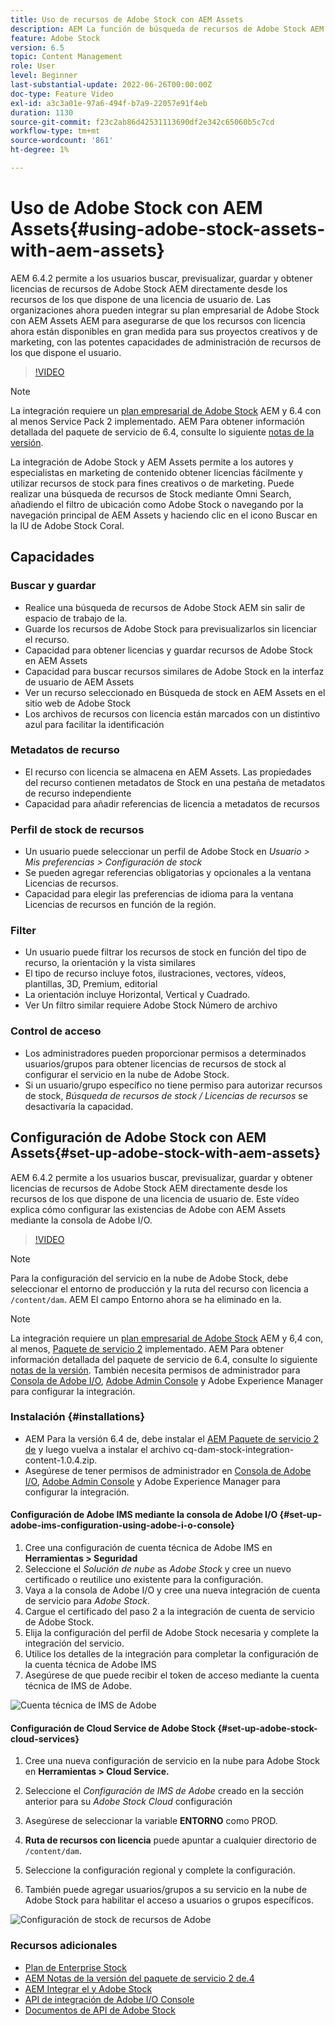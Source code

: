 ```yaml
---
title: Uso de recursos de Adobe Stock con AEM Assets
description: AEM La función de búsqueda de recursos de Adobe Stock AEM permite a los usuarios buscar, previsualizar, guardar y obtener licencias directamente desde los recursos de la aplicación de la. Las organizaciones ahora pueden integrar su plan empresarial de Adobe Stock con AEM Assets AEM para asegurarse de que los recursos con licencia ahora están disponibles en gran medida para sus proyectos creativos y de marketing, con las potentes capacidades de administración de recursos de los que dispone el usuario.
feature: Adobe Stock
version: 6.5
topic: Content Management
role: User
level: Beginner
last-substantial-update: 2022-06-26T00:00:00Z
doc-type: Feature Video
exl-id: a3c3a01e-97a6-494f-b7a9-22057e91f4eb
duration: 1130
source-git-commit: f23c2ab86d42531113690df2e342c65060b5c7cd
workflow-type: tm+mt
source-wordcount: '861'
ht-degree: 1%

---
```


# Uso de Adobe Stock con AEM Assets{#using-adobe-stock-assets-with-aem-assets}

AEM 6.4.2 permite a los usuarios buscar, previsualizar, guardar y obtener licencias de recursos de Adobe Stock AEM directamente desde los recursos de los que dispone de una licencia de usuario de. Las organizaciones ahora pueden integrar su plan empresarial de Adobe Stock con AEM Assets AEM para asegurarse de que los recursos con licencia ahora están disponibles en gran medida para sus proyectos creativos y de marketing, con las potentes capacidades de administración de recursos de los que dispone el usuario.

>[!VIDEO](https://video.tv.adobe.com/v/24678?quality=12&learn=on)

>[!NOTE]
>
>La integración requiere un [plan empresarial de Adobe Stock](https://landing.adobe.com/en/na/products/creative-cloud/ctir-4625-stock-for-enterprise/index.html) AEM y 6.4 con al menos Service Pack 2 implementado. AEM Para obtener información detallada del paquete de servicio de 6.4, consulte lo siguiente [notas de la versión](https://helpx.adobe.com/es/experience-manager/6-4/release-notes/sp-release-notes.html).

La integración de Adobe Stock y AEM Assets permite a los autores y especialistas en marketing de contenido obtener licencias fácilmente y utilizar recursos de stock para fines creativos o de marketing. Puede realizar una búsqueda de recursos de Stock mediante Omni Search, añadiendo el filtro de ubicación como Adobe Stock o navegando por la navegación principal de AEM Assets y haciendo clic en el icono Buscar en la IU de Adobe Stock Coral.

## Capacidades

### Buscar y guardar

* Realice una búsqueda de recursos de Adobe Stock AEM sin salir de espacio de trabajo de la.
* Guarde los recursos de Adobe Stock para previsualizarlos sin licenciar el recurso.
* Capacidad para obtener licencias y guardar recursos de Adobe Stock en AEM Assets
* Capacidad para buscar recursos similares de Adobe Stock en la interfaz de usuario de AEM Assets
* Ver un recurso seleccionado en Búsqueda de stock en AEM Assets en el sitio web de Adobe Stock
* Los archivos de recursos con licencia están marcados con un distintivo azul para facilitar la identificación

### Metadatos de recurso

* El recurso con licencia se almacena en AEM Assets. Las propiedades del recurso contienen metadatos de Stock en una pestaña de metadatos de recurso independiente
* Capacidad para añadir referencias de licencia a metadatos de recursos

### Perfil de stock de recursos

* Un usuario puede seleccionar un perfil de Adobe Stock en *Usuario > Mis preferencias > Configuración de stock*
* Se pueden agregar referencias obligatorias y opcionales a la ventana Licencias de recursos.
* Capacidad para elegir las preferencias de idioma para la ventana Licencias de recursos en función de la región.

### Filter

* Un usuario puede filtrar los recursos de stock en función del tipo de recurso, la orientación y la vista similares
* El tipo de recurso incluye fotos, ilustraciones, vectores, vídeos, plantillas, 3D, Premium, editorial
* La orientación incluye Horizontal, Vertical y Cuadrado.
* Ver Un filtro similar requiere Adobe Stock Número de archivo

### Control de acceso

* Los administradores pueden proporcionar permisos a determinados usuarios/grupos para obtener licencias de recursos de stock al configurar el servicio en la nube de Adobe Stock.
* Si un usuario/grupo específico no tiene permiso para autorizar recursos de stock, *Búsqueda de recursos de stock / Licencias de recursos* se desactivaría la capacidad.

## Configuración de Adobe Stock con AEM Assets{#set-up-adobe-stock-with-aem-assets}

AEM 6.4.2 permite a los usuarios buscar, previsualizar, guardar y obtener licencias de recursos de Adobe Stock AEM directamente desde los recursos de los que dispone de una licencia de usuario de. Este vídeo explica cómo configurar las existencias de Adobe con AEM Assets mediante la consola de Adobe I/O.

>[!VIDEO](https://video.tv.adobe.com/v/25043?quality=12&learn=on)

>[!NOTE]
>
>Para la configuración del servicio en la nube de Adobe Stock, debe seleccionar el entorno de producción y la ruta del recurso con licencia a `/content/dam`. AEM El campo Entorno ahora se ha eliminado en la.

>[!NOTE]
>
>La integración requiere un [plan empresarial de Adobe Stock](https://landing.adobe.com/en/na/products/creative-cloud/ctir-4625-stock-for-enterprise/index.html) AEM y 6,4 con, al menos, [Paquete de servicio 2](https://experience.adobe.com/#/downloads/content/software-distribution/en/aem.html?fulltext=AEM*+6*+4*+Service*+Pack*&amp;2_group.propertyvalues.property=.%2Fjcr%3Acontent%2Fmetadata%2Fdc%3Aversion&amp;2_group.propertyvalues.operation=equals&amp;2_group.propertyvalues.0_values=target-version%3Aaem%2F6-4&amp;3_group.propertyvalues.property=.%2Fjcr%3Acontent%2Fmetadata%2Fdc%3AsoftwareType&amp;3_group.propertyvalues.operation=equals&amp;3_group.propertyvalues.0_values=software-type%3Aservice-and-aggregate-fix&amp;orderby=%40jcr%3Acontent%2Fmetadata%2Fdc%3Atitle&amp;orderby.sort=asc&amp;layout=list&amp;p.offset=0&amp;p.limit=24) implementado. AEM Para obtener información detallada del paquete de servicio de 6.4, consulte lo siguiente [notas de la versión](https://helpx.adobe.com/es/experience-manager/6-4/release-notes/sp-release-notes.html). También necesita permisos de administrador para [Consola de Adobe I/O](https://console.adobe.io/), [Adobe Admin Console](https://adminconsole.adobe.com/) y Adobe Experience Manager para configurar la integración.

### Instalación {#installations}

* AEM Para la versión 6.4 de, debe instalar el [AEM Paquete de servicio 2 de](https://experience.adobe.com/#/downloads/content/software-distribution/en/aem.html?fulltext=AEM*+6*+4*+Service*+Pack*&amp;2_group.propertyvalues.property=.%2Fjcr%3Acontent%2Fmetadata%2Fdc%3Aversion&amp;2_group.propertyvalues.operation=equals&amp;2_group.propertyvalues.0_values=target-version%3Aaem%2F6-4&amp;3_group.propertyvalues.property=.%2Fjcr%3Acontent%2Fmetadata%2Fdc%3AsoftwareType&amp;3_group.propertyvalues.operation=equals&amp;3_group.propertyvalues.0_values=software-type%3Aservice-and-aggregate-fix&amp;orderby=%40jcr%3Acontent%2Fmetadata%2Fdc%3Atitle&amp;orderby.sort=asc&amp;layout=list&amp;p.offset=0&amp;p.limit=24) y luego vuelva a instalar el archivo cq-dam-stock-integration-content-1.0.4.zip.
* Asegúrese de tener permisos de administrador en [Consola de Adobe I/O](https://console.adobe.io/), [Adobe Admin Console](https://adminconsole.adobe.com/) y Adobe Experience Manager para configurar la integración.

#### Configuración de Adobe IMS mediante la consola de Adobe I/O {#set-up-adobe-ims-configuration-using-adobe-i-o-console}

1. Cree una configuración de cuenta técnica de Adobe IMS en **Herramientas > Seguridad**
2. Seleccione el *Solución de nube* as *Adobe Stock* y cree un nuevo certificado o reutilice uno existente para la configuración.
3. Vaya a la consola de Adobe I/O y cree una nueva integración de cuenta de servicio para *Adobe Stock*.
4. Cargue el certificado del paso 2 a la integración de cuenta de servicio de Adobe Stock.
5. Elija la configuración del perfil de Adobe Stock necesaria y complete la integración del servicio.
6. Utilice los detalles de la integración para completar la configuración de la cuenta técnica de Adobe IMS
7. Asegúrese de que puede recibir el token de acceso mediante la cuenta técnica de IMS de Adobe.

![Cuenta técnica de IMS de Adobe](assets/screen_shot_2018-10-22at12219pm.png)

#### Configuración de Cloud Service de Adobe Stock {#set-up-adobe-stock-cloud-services}

1. Cree una nueva configuración de servicio en la nube para Adobe Stock en **Herramientas > Cloud Service.**
2. Seleccione el *Configuración de IMS de Adobe* creado en la sección anterior para su *Adobe Stock Cloud* configuración

3. Asegúrese de seleccionar la variable **ENTORNO** como PROD.
4. **Ruta de recursos con licencia** puede apuntar a cualquier directorio de `/content/dam`.
5. Seleccione la configuración regional y complete la configuración.
6. También puede agregar usuarios/grupos a su servicio en la nube de Adobe Stock para habilitar el acceso a usuarios o grupos específicos.

![Configuración de stock de recursos de Adobe](assets/screen_shot_2018-10-22at12425pm.png)

### Recursos adicionales

* [Plan de Enterprise Stock](https://landing.adobe.com/en/na/products/creative-cloud/ctir-4625-stock-for-enterprise/index.html)
* [AEM Notas de la versión del paquete de servicio 2 de.4](https://experienceleague.adobe.com/docs/experience-manager-65/release-notes/release-notes.html?lang=es)
* [AEM Integrar el y Adobe Stock](https://experienceleague.adobe.com/docs/experience-manager-65/assets/using/aem-assets-adobe-stock.html)
* [API de integración de Adobe I/O Console](https://www.adobe.io/apis/cloudplatform/console/authentication/gettingstarted.html)
* [Documentos de API de Adobe Stock](https://www.adobe.io/apis/creativecloud/stock/docs.html)
